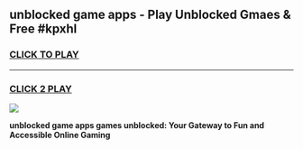 
## unblocked game apps - Play Unblocked Gmaes & Free #kpxhl
<h3>
<a href="https://premium.freeplayer.one?title=unblocked_game_apps&ref=01M">CLICK TO PLAY</a></h3>
<hr>

<h3>
<a href="https://premium.freeplayer.one?title=unblocked_game_apps&ref=01M">CLICK 2 PLAY</a>
  
</h3>

<a href="https://premium.freeplayer.one?title=unblocked_game_apps&ref=01M"><img src="https://clearcache.store/games.png"></a>


**unblocked game apps games unblocked: Your Gateway to Fun and Accessible Online Gaming**
